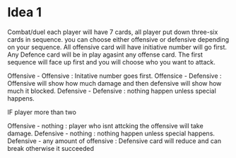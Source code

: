 # Idea 1

Combat/duel each player will have 7 cards, all player put down three-six cards in sequence. you can choose either offensive or defensive depending on your sequence. All offensive card will have initiative number will go first. Any Defence card will be in play agasint any offense card. The first sequence will face up first and you will choose who you want to attack.

Offensive - Offensive : Initative number goes first.
Offensice - Defensive : Offensive will show how much damage and then defensive will show how much it blocked.
Defensive - Defensive : nothing happen unless special happens.

IF player more than two

Offensive - nothing : player who isnt attcking the offensive will take damage.
Defensive - nothing : nothing happen unless special happens.
Defensive - any amount of offensive : Defensive card will reduce and can break otherwise it succeeded 
